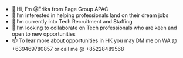 - 👋 Hi, I’m @Erika from Page Group APAC
- 👀 I’m interested in helping professionals land on their dream jobs
- 🌱 I’m currently into Tech Recruitment and Staffing
- 💞️ I’m looking to collaborate on Tech professionals who are keen and open to new opportunities
- 📫 To lear more about opportunities in HK you may DM me on WA @ +639469780857 or call me @ +85228489568

<!---
ErikaPage/ErikaPage is a ✨ special ✨ repository because its `README.md` (this file) appears on your GitHub profile.
You can click the Preview link to take a look at your changes.
--->
